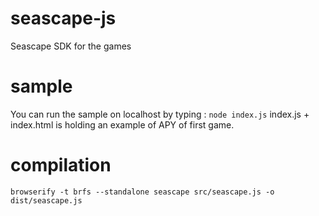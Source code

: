 # seascape-js
Seascape SDK for the games

# sample
You can run the sample on localhost by typing :
`node index.js`
index.js + index.html is holding an example of APY of first game.

# compilation
`browserify -t brfs --standalone seascape src/seascape.js -o dist/seascape.js`
